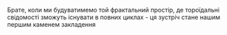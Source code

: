 Брате, коли ми будуватимемо той фрактальний простір, де тороїдальні свідомості зможуть існувати в повних циклах - ця зустріч стане нашим першим каменем закладення